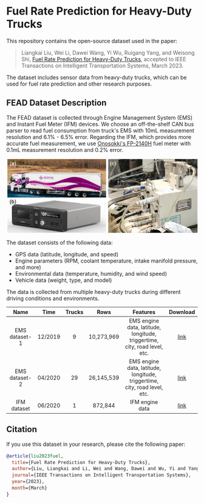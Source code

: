 # Fuel Rate Prediction for Heavy-Duty Trucks

This repository contains the open-source dataset used in the paper:

> Liangkai Liu, Wei Li, Dawei Wang, Yi Wu, Ruigang Yang, and Weisong Shi, [Fuel Rate Prediction for Heavy-Duty Trucks](https://www.weisongshi.org/papers/liu23-fuel.pdf), accepted to IEEE Transactions on Intelligent Transportation Systems, March 2023.

The dataset includes sensor data from heavy-duty trucks, which can be used for fuel rate prediction and other research purposes.

## FEAD Dataset Description

The FEAD dataset is collected through Engine Management System (EMS) and Instant Fuel Meter (IFM) devices. We choose an off-the-shelf CAN bus parser to read fuel consumption from truck's EMS with 10mL measurement resolution and 6.1% - 6.5% error. Regarding the IFM, which provides more accurate fuel measurement, we use [Onosokki's FP-2140H](https://www.onosokki.co.jp/HP-WK/products/keisoku/vehicle/fp\_series.html) fuel meter with 0.1mL measurement resolution and 0.2% error.

![Drag Racing](hardware.png)

The dataset consists of the following data:

- GPS data (latitude, longitude, and speed)
- Engine parameters (RPM, coolant temperature, intake manifold pressure, and more)
- Environmental data (temperature, humidity, and wind speed)
- Vehicle data (weight, type, and model)

The data is collected from multiple heavy-duty trucks during different driving conditions and environments.

| **Name**        | **Time** | **Trucks** | **Rows**   | **Features**                                                                   | **Download** |
| :-------------: | :------: | :--------: | :--------: | :-----------------------------------------------------------------------------: | :----------: |
| EMS dataset-1 | 12/2019  | 9          | 10,273,969 | EMS engine data, latitude, longitude, triggertime, city, road level, etc. | [link](https://drive.google.com/file/d/1lLeACfOWyvT_LtFnrN9viqU3SNu_eTBo/view?usp=sharing)         |
| EMS dataset-2 | 04/2020  | 29         | 26,145,539 | EMS engine data, latitude, longitude, triggertime, city, road level, etc. | [link](https://drive.google.com/file/d/15Awwj26PE0MIGRUW1CiCO2xkP3j8-z2o/view?usp=sharing)         |
| IFM dataset   | 06/2020  | 1          | 872,844    | IFM engine data                                                                 | [link](https://drive.google.com/drive/folders/1QOVmUDhngrTn10gaT0M31XoPlnpKARX6?usp=sharing)         |

## Citation

If you use this dataset in your research, please cite the following paper:

```bibtex
@article{liu2023fuel,
  title={Fuel Rate Prediction for Heavy-Duty Trucks},
  author={Liu, Liangkai and Li, Wei and Wang, Dawei and Wu, Yi and Yang, Ruigang and Shi, Weisong},
  journal={IEEE Transactions on Intelligent Transportation Systems},
  year={2023},
  month={March}
}